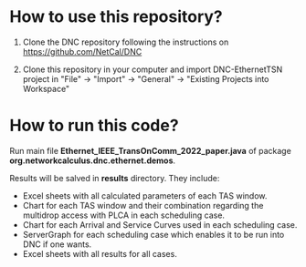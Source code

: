 # How to use this repository?

1. Clone the DNC repository following the instructions on https://github.com/NetCal/DNC 

2. Clone this repository in your computer and import DNC-EthernetTSN project in "File" -> "Import" -> "General" -> "Existing Projects into Workspace"

# How to run this code?

Run main file **Ethernet_IEEE_TransOnComm_2022_paper.java** of package **org.networkcalculus.dnc.ethernet.demos**.

Results will be salved in **results** directory. 
They include:
- Excel sheets with all calculated parameters of each TAS window.
- Chart for each TAS window and their combination regarding the multidrop access with PLCA in each scheduling case.
- Chart for each Arrival and Service Curves used in each scheduling case.
- ServerGraph for each scheduling case which enables it to be run into DNC if one wants.
- Excel sheets with all results for all cases.
